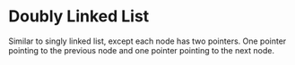 # Doubly Linked List
Similar to singly linked list, except each node has two pointers. One pointer pointing to the previous node and one pointer pointing to the next node.